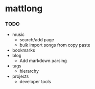 mattlong
========

### TODO

* music
  * search/add page
  * bulk import songs from copy paste
* bookmarks
* blog
  * Add markdown parsing
* tags
  * hierarchy
* projects
  * developer tools
